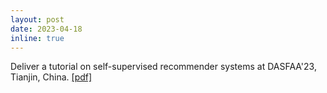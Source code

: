 ```yaml
---
layout: post
date: 2023-04-18
inline: true
---
```


Deliver a tutorial on self-supervised recommender systems at DASFAA'23, Tianjin, China. [[pdf]](https://www.dropbox.com/s/jwwniv1owxgy13e/tutorial_SSL_RS.pdf?dl=0)

